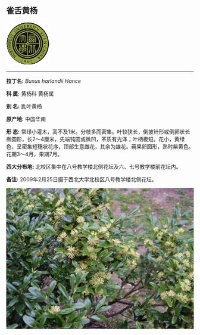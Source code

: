 ## 雀舌黄杨

![西北大学校园网络植物志](../JPG/nwu.gif)

---

**拉丁名:**  _Buxus harlandii Hance_

**科 属:** 黄杨科 黄杨属

**别 名:** 匙叶黄杨

**原产地:** 中国华南

**形  态:** 常绿小灌木，高不及1米。分枝多而密集。叶较狭长，倒披针形或倒卵状长椭圆形，长2～4厘米，先端钝圆或微凹，革质有光泽；叶柄极短。花小，黄绿色，呈密集短穗状花序，顶部生意雌花，其余为雄花。蒴果卵圆形，熟时紫黄色。花期3～4月，果期7月。

**西大分布地:** 北校区集中在八号教学楼北侧花坛及六、七号教学楼前花坛内。　

**备注:** 2009年2月25日摄于西北大学北校区八号教学楼北侧花坛。

![雀舌黄杨](../JPG/雀舌黄杨.JPG) 

